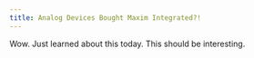 ```yaml
---
title: Analog Devices Bought Maxim Integrated?!
---
```


Wow. Just learned about this today. This should be interesting.






